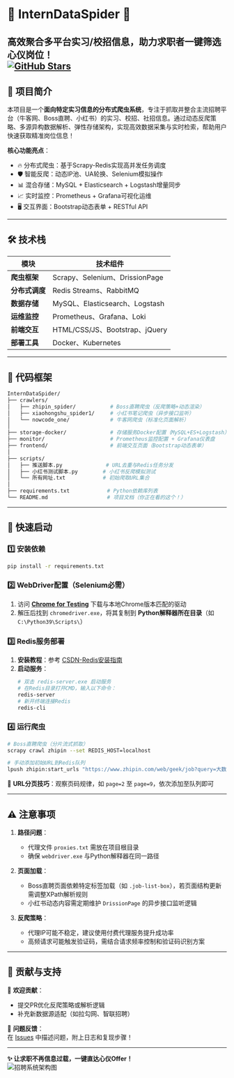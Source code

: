 
# 🌟 InternDataSpider 🌟  
**高效聚合多平台实习/校招信息，助力求职者一键筛选心仪岗位！**  
[![GitHub Stars](https://img.shields.io/github/stars/niny9/InternDataSpider?style=social)](https://github.com/niny9/InternDataSpider)  
---

## 🚀 项目简介  
本项目是一个**面向特定实习信息的分布式爬虫系统**，专注于抓取并整合主流招聘平台（牛客网、Boss直聘、小红书）的实习、校招、社招信息。通过动态反爬策略、多源异构数据解析、弹性存储架构，实现高效数据采集与实时检索，帮助用户快速获取精准岗位信息！  

**核心功能亮点**：  
- 🔥 分布式爬虫：基于Scrapy-Redis实现高并发任务调度  
- 🛡️ 智能反爬：动态IP池、UA轮换、Selenium模拟操作  
- 📊 混合存储：MySQL + Elasticsearch + Logstash增量同步  
- 📈 实时监控：Prometheus + Grafana可视化运维  
- 🖥️ 交互界面：Bootstrap动态表单 + RESTful API  

---

## 🛠️ 技术栈  
| 模块                | 技术组件                                                                 |  
|---------------------|--------------------------------------------------------------------------|  
| **爬虫框架**         | Scrapy、Selenium、DrissionPage                                          |  
| **分布式调度**       | Redis Streams、RabbitMQ                                                 |  
| **数据存储**         | MySQL、Elasticsearch、Logstash                                         |  
| **运维监控**         | Prometheus、Grafana、Loki                                              |  
| **前端交互**         | HTML/CSS/JS、Bootstrap、jQuery                                         |  
| **部署工具**         | Docker、Kubernetes                                                      |  

---

## 📂 代码框架  
```bash  
InternDataSpider/  
├── crawlers/  
│   ├── zhipin_spider/           # Boss直聘爬虫（反爬策略+动态渲染）  
│   ├── xiaohongshu_spider1/     # 小红书笔记爬虫（异步接口监听）  
│   └── nowcode_one/             # 牛客网爬虫（标准化页面解析）  
│  
├── storage-docker/              # 存储服务Docker配置（MySQL+ES+Logstash）  
├── monitor/                     # Prometheus监控配置 + Grafana仪表盘  
├── frontend/                    # 前端交互页面（Bootstrap动态表单）  
│  
├── scripts/  
│   ├── 推送脚本.py              # URL去重与Redis任务分发  
│   ├── 小红书测试脚本.py        # 小红书反爬模拟测试  
│   └── 所有网址.txt            # 初始爬取URL集合  
│  
├── requirements.txt            # Python依赖库列表  
└── README.md                   # 项目文档（你正在看的这个！）  
```  

---

## 🚨 快速启动  

### 1️⃣ 安装依赖  
```bash  
pip install -r requirements.txt  
```  

### 2️⃣ WebDriver配置（Selenium必需）  
1. 访问 **[Chrome for Testing](https://googlechromelabs.github.io/chrome-for-testing/)** 下载与本地Chrome版本匹配的驱动  
2. 解压后找到 `chromedriver.exe`，将其复制到 **Python解释器所在目录**（如 `C:\Python39\Scripts\`）  

### 3️⃣ Redis服务部署  
1. **安装教程**：参考 [CSDN-Redis安装指南](https://blog.csdn.net/Leewayah/article/details/129427599)  
2. **启动服务**：  
   ```bash  
   # 双击 redis-server.exe 启动服务  
   # 在Redis目录打开CMD，输入以下命令：  
   redis-server  
   # 新开终端连接Redis  
   redis-cli  
   ```  

### 4️⃣ 运行爬虫  
```bash  
# Boss直聘爬虫（分片流式抓取）  
scrapy crawl zhipin --set REDIS_HOST=localhost  

# 手动添加初始URL到Redis队列  
lpush zhipin:start_urls "https://www.zhipin.com/web/geek/job?query=大数据&city=101020100"  
```  
📌 **URL分页技巧**：观察页码规律，如 `page=2` 至 `page=9`，依次添加至队列即可  

---

## ⚠️ 注意事项  
1. **路径问题**：  
   - 代理文件 `proxies.txt` 需放在项目根目录  
   - 确保 `webdriver.exe` 与Python解释器在同一路径  

2. **页面加载**：  
   - Boss直聘页面依赖特定标签加载（如 `.job-list-box`），若页面结构更新需调整XPath解析规则  
   - 小红书动态内容需定期维护 `DrissionPage` 的异步接口监听逻辑  

3. **反爬策略**：  
   - 代理IP可能不稳定，建议使用付费代理服务提升成功率  
   - 高频请求可能触发验证码，需结合请求频率控制和验证码识别方案  

---

## 🌈 贡献与支持  
🤝 **欢迎贡献**：  
- 提交PR优化反爬策略或解析逻辑  
- 补充新数据源适配（如拉勾网、智联招聘）  

🐞 **问题反馈**：  
在 [Issues](https://github.com/niny9/InternDataSpider/issues) 中描述问题，附上日志和复现步骤！  

---

**✨ 让求职不再信息过载，一键直达心仪Offer！**  
![招聘系统架构图](https://media.giphy.com/media/L1R1tvI9svkIWwpVYr/giphy.gif)  
```
